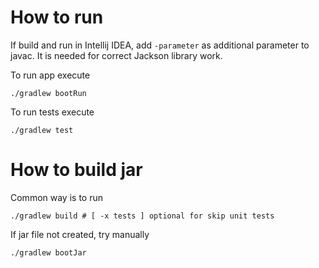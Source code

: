 # How to run

If build and run in Intellij IDEA, add `-parameter` as additional parameter to javac. 
It is needed for correct Jackson library work.

To run app execute
```
./gradlew bootRun
```

To run tests execute
```
./gradlew test
```

# How to build jar

Common way is to run
```
./gradlew build # [ -x tests ] optional for skip unit tests
```
If jar file not created, try manually
```
./gradlew bootJar
```

